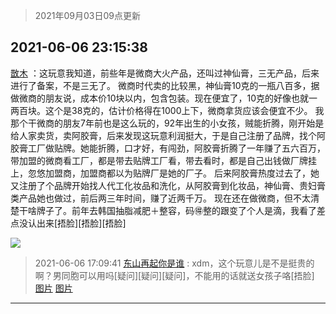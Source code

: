> 2021年09月03日09点更新
<link rel="stylesheet" href="https://cdn.jsdelivr.net/gh/taotie6/sampleJSON@main/css/photo_show.css">


 ## 2021-06-06 23:15:38 

 [㪚木](https://www.coolapk.com/feed/27535401?shareKey=ZTI3OWZjYjRlNThjNjEzMTc4MTI~) ：这玩意我知道，前些年是微商大火产品，还叫过神仙膏，三无产品，后来进行了备案，不是三无了。
微商时代卖的比较黑，神仙膏10克的一瓶八百多，据做微商的朋友说，成本价10块以内，包含包装。现在便宜了，10克的好像也就一两百块。这个是38克的，估计价格得在1000上下<!--break-->，微商拿货应该会便宜不少。
我那个干微商的朋友7年前也是这么玩的，92年出生的小女孩，贼能折腾，刚开始是给人家卖货，卖阿胶膏，后来发现这玩意利润挺大，于是自己注册了品牌，找个阿胶膏工厂做贴牌。她能折腾，口才好，有闯劲，阿胶膏折腾了一年赚了五六百万，带加盟的微商看工厂，都是带去贴牌工厂看，带去看时，都是自己出钱做厂牌挂上，忽悠加盟商，加盟商都以为贴牌厂是她的厂子。
后来阿胶膏热度过去了，她又注册了个品牌开始找人代工化妆品和洗化，从阿胶膏到化妆品，神仙膏、贵妇膏类产品她也做过，前后两三年时间，赚了近两千万。
现在还在做微商，但不太清楚干啥牌子了。前年去韩国抽脂减肥＋整容，码🉐整的跟变了个人是滴，我看了差点没认出来[捂脸][捂脸][捂脸] 

<div class="album">
<img class="img-item" src="http://image.coolapk.com/feed/2019/0507/23/1081091_4586_1095@230x167.gif" />
</div>

> 2021-06-06 17:09:41 
> [东山再起你是谁](https://www.coolapk.com/feed/27526116?shareKey=MTllNWY2YTJlYzA4NjEzMTc4MTI~) : xdm，这个玩意儿是不是挺贵的啊？男同胞可以用吗[疑问][疑问][疑问]，不能用的话就送女孩子咯[捂脸] 
[图片](http://image.coolapk.com/feed/2021/0606/17/4396794_ace61114_0572_7255@2161x3837.jpeg)
[图片](http://image.coolapk.com/feed/2021/0606/17/4396794_3bc79fbe_0572_7257@2161x3837.jpeg)

 ------- 

